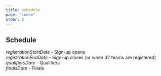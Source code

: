 ```yaml
---
title: schedule
page: "index"
order: 2
---
```


## Schedule

$registrationStartDate$ - Sign-up opens  
$registrationEndDate$ - Sign-up closes (or when 32 teams are registered)  
$qualifiersDate$ - Qualifiers  
$finalsDate$ - Finals
